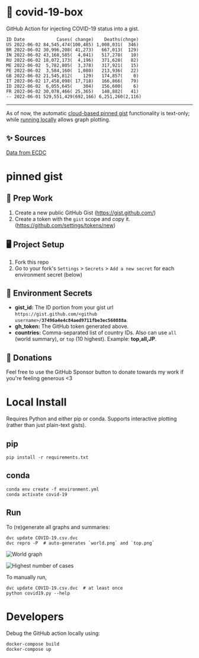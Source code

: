# 🏥 covid-19-box

GitHub Action for injecting COVID-19 status into a gist.

```
ID Date            Cases( change)    Deaths(chnge)
US 2022-06-02 84,545,474(100,485) 1,008,031(  346)
BR 2022-06-02 30,996,208( 41,273)   667,013(  129)
IN 2022-06-02 43,168,585(  4,041)   517,278(   10)
RU 2022-06-02 18,072,173(  4,196)   371,628(   82)
ME 2022-06-02  5,782,805(  3,378)   317,921(   15)
PE 2022-06-02  3,584,160(  1,080)   213,936(   22)
GB 2022-06-02 21,545,812(    129)   174,857(    0)
IT 2022-06-02 17,458,098( 17,718)   166,866(   79)
ID 2022-06-02  6,055,645(    304)   156,600(    6)
FR 2022-06-02 30,078,466( 25,365)   148,882(   41)
-- 2022-06-01 529,551,429(692,166) 6,251,260(2,116)
```

---

As of now, the automatic [cloud-based pinned gist](#pinned-gist) functionality is text-only;
while [running locally](#local-install) allows graph plotting.

## ✨ Sources

[Data from ECDC](https://www.ecdc.europa.eu/en/publications-data/download-todays-data-geographic-distribution-covid-19-cases-worldwide)

# pinned gist

## 🎒 Prep Work
1. Create a new public GitHub Gist (https://gist.github.com/)
1. Create a token with the `gist` scope and copy it. (https://github.com/settings/tokens/new)

## 🖥 Project Setup
1. Fork this repo
1. Go to your fork's `Settings` > `Secrets` > `Add a new secret` for each environment secret (below)

## 🤫 Environment Secrets
- **gist_id:** The ID portion from your gist url `https://gist.github.com/<github username>/`**`37496a4e4c84aed9711fbe3ec560888a`**.
- **gh_token:** The GitHub token generated above.
- **countries:** Comma-separated list of country IDs. Also can use `all` (world summary), or `top` (10 highest). Example: **top,all,JP**.

## 💸 Donations

Feel free to use the GitHub Sponsor button to donate towards my work if you're feeling generous <3

# Local Install

Requires Python and either pip or conda. Supports interactive plotting (rather than just plain-text gists).

## pip

```
pip install -r requirements.txt
```

## conda

```
conda env create -f environment.yml
conda activate covid-19
```

## Run

To (re)generate all graphs and summaries:

```
dvc update COVID-19.csv.dvc
dvc repro -P  # auto-generates `world.png` and `top.png`
```

![World graph](world.png)

![Highest number of cases](top.png)

To manually run,

```
dvc update COVID-19.csv.dvc  # at least once
python covid19.py --help
```

# Developers

Debug the GitHub action locally using:

```
docker-compose build
docker-compose up
```
